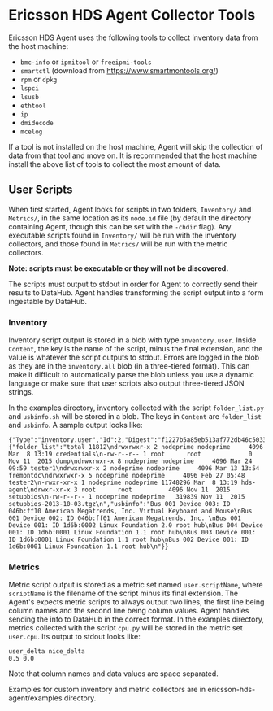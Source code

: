 # Ericsson HDS Agent Collector Tools

Ericsson HDS Agent uses the following tools to collect inventory data from the host machine:

 - `bmc-info` or `ipmitool` or `freeipmi-tools`
 - `smartctl` (download from https://www.smartmontools.org/)
 - `rpm` or `dpkg`
 - `lspci`
 - `lsusb`
 - `ethtool`
 - `ip`
 - `dmidecode`
 - `mcelog`

If a tool is not installed on the host machine, Agent will skip the collection of data from that tool and move on. It is recommended that the host machine install the above list of tools to collect the most amount of data.


## User Scripts

When first started, Agent looks for scripts in two folders, `Inventory/` and `Metrics/`, in the same location as its `node.id` file (by default the directory containing Agent, though this can be set with the `-chdir` flag). Any executable scripts found in `Inventory/` will be run with the inventory collectors, and those found in `Metrics/` will be run with the metric collectors. 

**Note: scripts must be executable or they will not be discovered.**

The scripts must output to stdout in order for Agent to correctly send their results to DataHub. Agent handles transforming the script output into a form ingestable by DataHub.

### Inventory

Inventory script output is stored in a blob with type `inventory.user`. Inside `Content`, the key is the name of the script, minus the final extension, and the value is whatever the script outputs to stdout. Errors are logged in the blob as they are in the `inventory.all` blob (in a three-tiered format). This can make it difficult to automatically parse the blob unless you use a dynamic language or make sure that user scripts also output three-tiered JSON strings.

In the examples directory, inventory collected with the script `folder_list.py` and `usbinfo.sh` will be stored in a blob. The keys in `Content` are `folder_list` and `usbinfo`. A sample output looks like:

```
{"Type":"inventory.user","Id":2,"Digest":"f1227b5a85eb513af772db46c50337f1751ad0d2","NodeID":"a81bca75c97176b594079866e3eea8e7","Timestamp":"1490379453","Content":{"folder_list":"total 11812\ndrwxrwxr-x 2 nodeprime nodeprime     4096 Mar  8 13:19 credentials\n-rw-r--r-- 1 root      root             0 Nov 11  2015 dump\ndrwxrwxr-x 8 nodeprime nodeprime     4096 Mar 24 09:59 tester1\ndrwxrwxr-x 2 nodeprime nodeprime     4096 Mar 13 13:54 fremontdc\ndrwxrwxr-x 5 nodeprime nodeprime     4096 Feb 27 05:48 tester2\n-rwxr-xr-x 1 nodeprime nodeprime 11748296 Mar  8 13:19 hds-agent\ndrwxr-xr-x 3 root      root          4096 Nov 11  2015 setupbios\n-rw-r--r-- 1 nodeprime nodeprime   319839 Nov 11  2015 setupbios-2013-10-03.tgz\n","usbinfo":"Bus 001 Device 003: ID 046b:ff10 American Megatrends, Inc. Virtual Keyboard and Mouse\nBus 001 Device 002: ID 046b:ff01 American Megatrends, Inc. \nBus 001 Device 001: ID 1d6b:0002 Linux Foundation 2.0 root hub\nBus 004 Device 001: ID 1d6b:0001 Linux Foundation 1.1 root hub\nBus 003 Device 001: ID 1d6b:0001 Linux Foundation 1.1 root hub\nBus 002 Device 001: ID 1d6b:0001 Linux Foundation 1.1 root hub\n"}}
```

### Metrics

Metric script output is stored as a metric set named `user.scriptName`, where `scriptName` is the filename of the script minus its final extension. The Agent's expects metric scripts to always output two lines, the first line being column names and the second line being column values. Agent handles sending the info to DataHub in the correct format. 
In the examples directory, metrics collected with the script `cpu.py` will be stored in the metric set `user.cpu`. Its output to stdout looks like:

```
user_delta nice_delta
0.5 0.0
```

Note that column names and data values are space separated.

Examples for custom inventory and metric collectors are in ericsson-hds-agent/examples directory.
